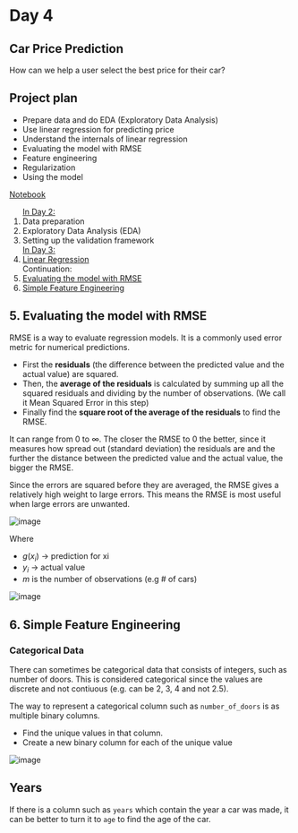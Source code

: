 # Day 4


## **Car Price Prediction**
How can we help a user select the best price for their car?

## Project plan
- Prepare data and do EDA (Exploratory Data Analysis)
- Use linear regression for predicting price
- Understand the internals of linear regression
- Evaluating the model with RMSE
- Feature engineering
- Regularization
- Using the model

<a href="https://github.com/SohailaDiab/365-Days-of-AI/blob/main/Week-1/CarPricePrediction.ipynb">Notebook</a>

<ol>
  <a href="https://github.com/SohailaDiab/365-Days-of-AI/blob/main/Week-1/Day-2/Day-2.md">In Day 2:</a>
    <li>Data preparation</li>
    <li>Exploratory Data Analysis (EDA)</li>
    <li>Setting up the validation framework</li>
  <a href="https://github.com/SohailaDiab/365-Days-of-AI/blob/main/Week-1/Day-3/Day-3.md">In Day 3:</a>
  <li><a href="#4-linear-regression">Linear Regression</a></li>
  Continuation:
  <li><a href="#5-evaluating-the-model-with-rmse">Evaluating the model with RMSE</a></li>
  <li><a href="#6-simple-feature-engineering">Simple Feature Engineering</a></li>
</ol>

## 5. Evaluating the model with RMSE
RMSE is a way to evaluate regression models. It is a commonly used error metric for numerical predictions.

- First the **residuals** (the difference between the predicted value and the actual value) are squared. 
- Then, the **average of the residuals** is calculated by summing up all the squared residuals and dividing by the number of observations. (We call it Mean Squared Error in this step)
- Finally find the **square root of the average of the residuals** to find the RMSE.

It can range from 0 to ∞. The closer the RMSE to 0 the better, since it measures how spread out (standard deviation) the residuals are and the further the distance between the predicted value and the actual value, the bigger the RMSE.

Since the errors are squared before they are averaged, the RMSE gives a relatively high weight to large errors. This means the RMSE is most useful when large errors are unwanted.

![image](https://user-images.githubusercontent.com/70928356/192907565-5ad59ec6-0ede-400d-9c52-bdaf27fa7a04.png)

Where
- $g(x_i)$ -> prediction for xi
- $y_i$ -> actual value
- $m$ is the number of observations (e.g # of cars)

![image](https://user-images.githubusercontent.com/70928356/192906999-46cb6e23-0707-4b39-8d0e-b26595d136ea.png)

## 6. Simple Feature Engineering

### Categorical Data

There can sometimes be categorical data that consists of integers, such as number of doors. This is considered categorical since the values are discrete and not contiuous (e.g. can be 2, 3, 4 and not 2.5).

The way to represent a categorical column such as `number_of_doors` is as multiple binary columns.
- Find the unique values in that column.
- Create a new binary column for each of the unique value

![image](https://user-images.githubusercontent.com/70928356/193014657-087b897b-22f7-4e3a-ae70-b519ec8e15d0.png)

## Years

If there is a column such as `years` which contain the year a car was made, it can be better to turn it to `age` to find the age of the car.
